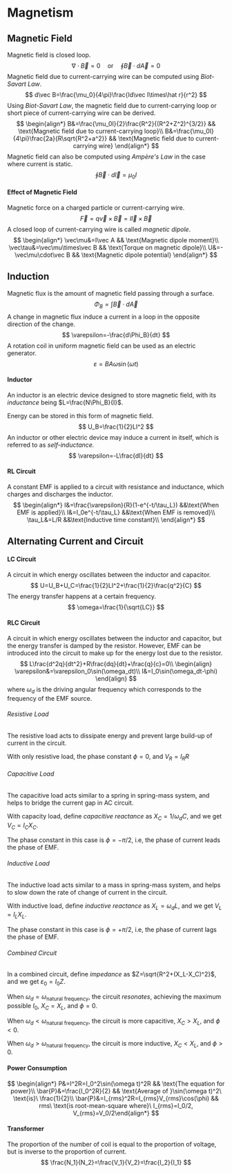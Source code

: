 # Magnetism

## Magnetic Field

Magnetic field is closed loop.
$$
\nabla\cdot\vec B =0\quad\text{or}\quad\oint\vec B\cdot d\vec A=0
$$
Magnetic field due to current-carrying wire can be computed using *Biot-Savart Law*.
$$
d\vec B=\frac{\mu_0}{4\pi}\frac{Id\vec l\times\hat r}{r^2}
$$
Using *Biot-Savart Law*, the magnetic field due to current-carrying loop or short piece of current-carrying wire can be derived.
$$
\begin{align*}
    B&=\frac{\mu_0I}{2}\frac{R^2}{(R^2+Z^2)^{3/2}}		&& \text{Magnetic field due to current-carrying loop}\\
    B&=\frac{\mu_0I}{4\pi}\frac{2a}{R\sqrt{R^2+a^2}}		&& \text{Magnetic field due to current-carrying wire}
\end{align*}
$$
Magnetic field can also be computed using *Ampère's Law* in the case where current is static.
$$
\oint\vec B\cdot d\vec l=\mu_0I
$$

#### Effect of Magnetic Field

Magnetic force on a charged particle or current-carrying wire.
$$
\vec F=q\vec v\times\vec B=I\vec l\times\vec B
$$
A closed loop of current-carrying wire is called *magnetic dipole*.
$$
\begin{align*}
    \vec\mu&=I\vec A					&& \text{Magnetic dipole moment}\\
    \vec\tau&=\vec\mu\times\vec B		&& \text{Torque on magnetic dipole}\\
    U&=-\vec\mu\cdot\vec B				&& \text{Magnetic dipole potential}
\end{align*}
$$

## Induction

Magnetic flux is the amount of magnetic field passing through a surface.
$$
\Phi_B=\int\vec B\cdot d\vec A
$$
A change in magnetic flux induce a current in a loop in the opposite direction of the change.
$$
\varepsilon=-\frac{d\Phi_B}{dt}
$$
A rotation coil in uniform magnetic field can be used as an electric generator.
$$
\varepsilon=BA\omega\sin(\omega t)
$$

#### Inductor

An inductor is an electric device designed to store magnetic field, with its *inductance* being $L=\frac{N\Phi_B}{I}$.

Energy can be stored in this form of magnetic field.
$$
U_B=\frac{1}{2}LI^2
$$
An inductor or other electric device may induce a current in itself, which is referred to as *self-inductance.*
$$
\varepsilon=-L\frac{dI}{dt}
$$

#### RL Circuit

A constant EMF is applied to a circuit with resistance and inductance, which charges and discharges the inductor.
$$
\begin{align*}
	I&=\frac{\varepsilon}{R}(1-e^{-t/\tau_L})		&&\text{When EMF is applied}\\
	I&=I_0e^{-t/\tau_L}								&&\text{When EMF is removed}\\
	\tau_L&=L/R										&&\text{Inductive time constant}\\
\end{align*}
$$

## Alternating Current and Circuit

#### LC Circuit

A circuit in which energy oscillates between the inductor and capacitor.
$$
U=U_B+U_C=\frac{1}{2}LI^2+\frac{1}{2}\frac{q^2}{C}
$$
The energy transfer happens at a certain frequency.
$$
\omega=\frac{1}{\sqrt{LC}}
$$

#### RLC Circuit

A circuit in which energy oscillates between the inductor and capacitor, but the energy transfer is damped by the resistor. However, EMF can be introduced into the circuit to make up for the energy lost due to the resistor.
$$
L\frac{d^2q}{dt^2}+R\frac{dq}{dt}+\frac{q}{c}=0\\
\begin{align}
\varepsilon&=\varepsilon_0\sin(\omega_dt)\\
I&=I_0\sin(\omega_dt-\phi)
\end{align}
$$
where $\omega_d$ is the driving angular frequency which corresponds to the frequency of the EMF source.

###### Resistive Load

The resistive load acts to dissipate energy and prevent large build-up of current in the circuit.

With only resistive load, the phase constant $\phi=0$, and $V_R=I_RR$

###### Capacitive Load

The capacitive load acts similar to a spring in spring-mass system, and helps to bridge the current gap in AC circuit.

With capacity load, define *capacitive reactance* as $X_C=1/\omega_dC$, and we get $V_C=I_CX_C$.

The phase constant in this case is $\phi=-\pi/2$, i.e, the phase of current leads the phase of EMF.

###### Inductive Load

The inductive load acts similar to a mass in spring-mass system, and helps to slow down the rate of change of current in the circuit.

With inductive load, define *inductive reactance* as $X_L=\omega_dL$, and we get $V_L=I_LX_L$.

The phase constant in this case is $\phi=+\pi/2$, i.e, the phase of current lags the phase of EMF.

###### Combined Circuit

In a combined circuit, define *impedance* as $Z=\sqrt{R^2+(X_L-X_C)^2}$, and we get $\varepsilon_0=I_0Z$.

When $\omega_d=\omega_\text{natural frequency}$, the circuit *resonates*, achieving the maximum possible $I_0$, $X_C=X_L$, and $\phi=0$.

When $\omega_d<\omega_\text{natural frequency}$, the circuit is more capacitive, $X_C>X_L$, and $\phi<0$.

When $\omega_d>\omega_\text{natural frequency}$, the circuit is more inductive, $X_C<X_L$, and $\phi>0$.

#### Power Consumption

$$
\begin{align*}    P&=I^2R=I_0^2\sin(\omega t)^2R	&& \text{The equation for power}\\    \bar{P}&=\frac{I_0^2R}{2}		&& \text{Average of }\sin(\omega t)^2\ \text{is}\ \frac{1}{2}\\    \bar{P}&=I_{rms}^2R=I_{rms}V_{rms}\cos(\phi)			&& rms\ \text{is root-mean-square where}\ I_{rms}=I_0/2, V_{rms}=V_0/2\end{align*}
$$

#### Transformer

The proportion of the number of coil is equal to the proportion of voltage, but is inverse to the proportion of current.
$$
\frac{N_1}{N_2}=\frac{V_1}{V_2}=\frac{I_2}{I_1}
$$

## 